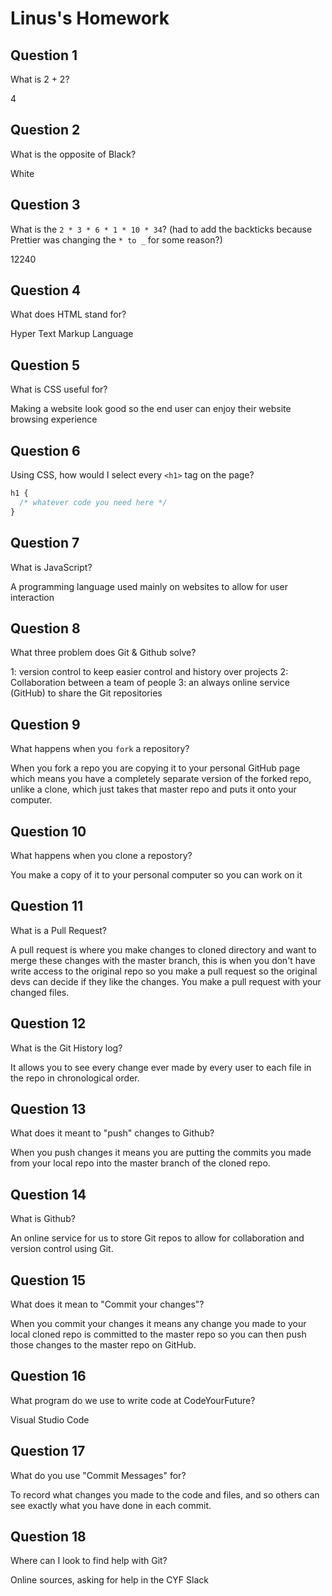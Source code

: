 # Linus's Homework

## Question 1

What is 2 + 2?

4

## Question 2

What is the opposite of Black?

White

## Question 3

What is the `2 * 3 * 6 * 1 * 10 * 34`? (had to add the backticks because Prettier was changing the `* to _` for some reason?)

12240

## Question 4

What does HTML stand for?

Hyper Text Markup Language

## Question 5

What is CSS useful for?

Making a website look good so the end user can enjoy their website browsing experience

## Question 6

Using CSS, how would I select every `<h1>` tag on the page?

```css
h1 {
  /* whatever code you need here */
}
```

## Question 7

What is JavaScript?

A programming language used mainly on websites to allow for user interaction

## Question 8

What three problem does Git & Github solve?

1: version control to keep easier control and history over projects
2: Collaboration between a team of people
3: an always online service (GitHub) to share the Git repositories

## Question 9

What happens when you `fork` a repository?

When you fork a repo you are copying it to your personal GitHub page which means you have a completely separate version of the forked repo, unlike a clone, which just takes that master repo and puts it onto your computer.

## Question 10

What happens when you clone a repostory?

You make a copy of it to your personal computer so you can work on it

## Question 11

What is a Pull Request?

A pull request is where you make changes to cloned directory and want to merge these changes with the master branch, this is when you don't have write access to the original repo so you make a pull request so the original devs can decide if they like the changes. You make a pull request with your changed files.

## Question 12

What is the Git History log?

It allows you to see every change ever made by every user to each file in the repo in chronological order.

## Question 13

What does it meant to "push" changes to Github?

When you push changes it means you are putting the commits you made from your local repo into the master branch of the cloned repo.

## Question 14

What is Github?

An online service for us to store Git repos to allow for collaboration and version control using Git.

## Question 15

What does it mean to "Commit your changes"?

When you commit your changes it means any change you made to your local cloned repo is committed to the master repo so you can then push those changes to the master repo on GitHub.

## Question 16

What program do we use to write code at CodeYourFuture?

Visual Studio Code

## Question 17

What do you use "Commit Messages" for?

To record what changes you made to the code and files, and so others can see exactly what you have done in each commit.

## Question 18

Where can I look to find help with Git?

Online sources, asking for help in the CYF Slack
